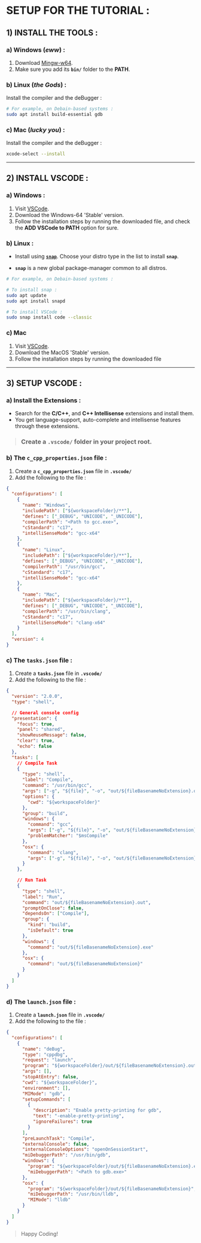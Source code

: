 # **SETUP FOR THE TUTORIAL :**

## **1) INSTALL THE TOOLS :**

### **a) Windows (_eww_) :**

1. Download [Mingw-w64](https://sourceforge.net/projects/mingw-w64/files/Toolchains%20targetting%20Win32/Personal%20Builds/mingw-builds/installer/mingw-w64-install.exe/download).
2. Make sure you add its **`bin/`** folder to the **PATH**.

### **b) Linux (_the Gods_) :**

Install the compiler and the deBugger :

```bash
# For example, on Debain-based systems :
sudo apt install build-essential gdb
```

### **c) Mac (_lucky you_) :**

Install the compiler and the deBugger :

```zsh
xcode-select --install
```

---

## **2) INSTALL VSCODE :**

### **a) Windows :**

1.  Visit [VSCode](https://code.visualstudio.com).
2.  Download the Windows-64 'Stable' version.
3.  Follow the installation steps by running the downloaded file, and check the **ADD VSCode to PATH** option for sure.

### **b) Linux :**

- Install using [**`snap`**](https://snapcraft.io/code). Choose your distro type in the list to install **`snap`**.

- **`snap`** is a new global package-manager common to all distros.

```bash
# For example, on Debain-based systems :

# To install snap :
sudo apt update
sudo apt install snapd

# To install VSCode :
sudo snap install code --classic
```

### **c) Mac**

1.  Visit [VSCode](https://www.code.visualstudio.com).
2.  Download the MacOS 'Stable' version.
3.  Follow the installation steps by running the downloaded file

---

## **3) SETUP VSCODE :**

### **a) Install the Extensions :**

- Search for the **C/C++**, and **C++ Intellisense** extensions and install them.
- You get language-support, auto-complete and intellisense features through these extensions.

> ### Create a **`.vscode/`** folder in your project root.

### **b) The `c_cpp_properties.json` file :**

1. Create a **`c_cpp_properties.json`** file in **`.vscode/`**
2. Add the following to the file :

```json
{
  "configurations": [
    {
      "name": "Windows",
      "includePath": ["${workspaceFolder}/**"],
      "defines": ["_DEBUG", "UNICODE", "_UNICODE"],
      "compilerPath": "<Path to gcc.exe>",
      "cStandard": "c17",
      "intelliSenseMode": "gcc-x64"
    },
    {
      "name": "Linux",
      "includePath": ["${workspaceFolder}/**"],
      "defines": ["_DEBUG", "UNICODE", "_UNICODE"],
      "compilerPath": "/usr/bin/gcc",
      "cStandard": "c17",
      "intelliSenseMode": "gcc-x64"
    },
    {
      "name": "Mac",
      "includePath": ["${workspaceFolder}/**"],
      "defines": ["_DEBUG", "UNICODE", "_UNICODE"],
      "compilerPath": "/usr/bin/clang",
      "cStandard": "c17",
      "intelliSenseMode": "clang-x64"
    }
  ],
  "version": 4
}
```

### **c) The `tasks.json` file :**

1. Create a **`tasks.json`** file in **`.vscode/`**
1. Add the following to the file :

```json
{
  "version": "2.0.0",
  "type": "shell",

  // General console config
  "presentation": {
    "focus": true,
    "panel": "shared",
    "showReuseMessage": false,
    "clear": true,
    "echo": false
  },
  "tasks": [
    // Compile Task
    {
      "type": "shell",
      "label": "Compile",
      "command": "/usr/bin/gcc",
      "args": ["-g", "${file}", "-o", "out/${fileBasenameNoExtension}.out"],
      "options": {
        "cwd": "${workspaceFolder}"
      },
      "group": "build",
      "windows": {
        "command": "gcc",
        "args": ["-g", "${file}", "-o", "out/${fileBasenameNoExtension}.exe"],
        "problemMatcher": "$msCompile"
      },
      "osx": {
        "command": "clang",
        "args": ["-g", "${file}", "-o", "out/${fileBasenameNoExtension}"]
      }
    },

    // Run Task
    {
      "type": "shell",
      "label": "Run",
      "command": "out/${fileBasenameNoExtension}.out",
      "promptOnClose": false,
      "dependsOn": ["Compile"],
      "group": {
        "kind": "build",
        "isDefault": true
      },
      "windows": {
        "command": "out/${fileBasenameNoExtension}.exe"
      },
      "osx": {
        "command": "out/${fileBasenameNoExtension}"
      }
    }
  ]
}
```

### **d) The `launch.json` file :**

1. Create a **`launch.json`** file in **`.vscode/`**
2. Add the following to the file :

```json
{
  "configurations": [
    {
      "name": "deBug",
      "type": "cppdbg",
      "request": "launch",
      "program": "${workspaceFolder}/out/${fileBasenameNoExtension}.out",
      "args": [],
      "stopAtEntry": false,
      "cwd": "${workspaceFolder}",
      "environment": [],
      "MIMode": "gdb",
      "setupCommands": [
        {
          "description": "Enable pretty-printing for gdb",
          "text": "-enable-pretty-printing",
          "ignoreFailures": true
        }
      ],
      "preLaunchTask": "Compile",
      "externalConsole": false,
      "internalConsoleOptions": "openOnSessionStart",
      "miDebuggerPath": "/usr/bin/gdb",
      "windows": {
        "program": "${workspaceFolder}/out/${fileBasenameNoExtension}.exe",
        "miDebuggerPath": "<Path to gdb.exe>"
      },
      "osx": {
        "program": "${workspaceFolder}/out/${fileBasenameNoExtension}",
        "miDebuggerPath": "/usr/bin/lldb",
        "MIMode": "lldb"
      }
    }
  ]
}
```

> Happy Coding!
